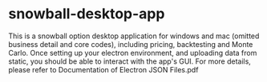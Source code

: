 # snowball-desktop-app
This is a snowball option desktop application for windows and mac (omitted business detail and core codes), including pricing, backtesting and Monte Carlo. Once setting up your electron environment, and uploading data from static, you should be able to interact with the app's GUI.
For more details, please refer to Documentation of Electron JSON Files.pdf

